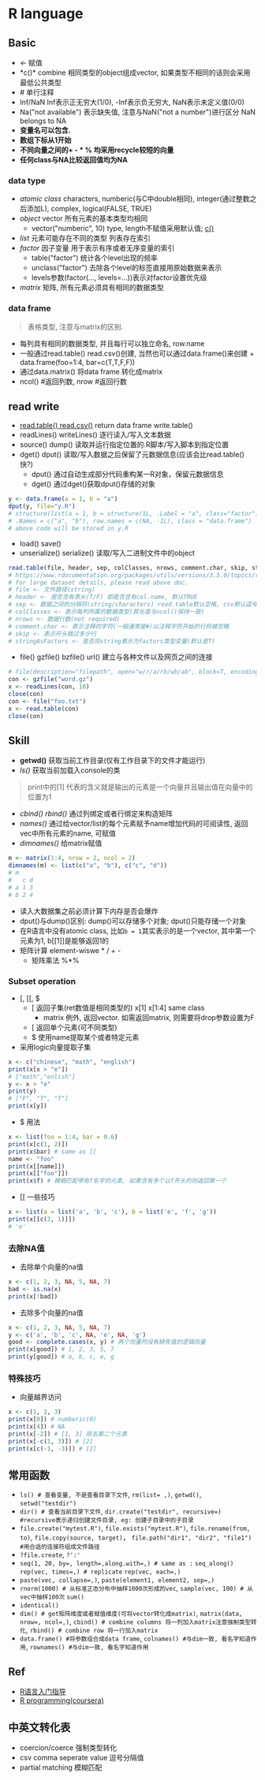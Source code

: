 # R language

## Basic

- *<-* 赋值 
- <div id="c()" />*c()* combine 相同类型的object组成vector, 如果类型不相同的话则会采用最低公共类型
- *#* 单行注释
- Inf/NaN Inf表示正无穷大(1/0), -Inf表示负无穷大, NaN表示未定义值(0/0)
- Na("not available") 表示缺失值, 注意与NaN("not a number")进行区分 NaN belongs to NA
- **变量名可以包含.**
- **数组下标从1开始**
- **不同向量之间的+ - * % 均采用recycle较短的向量**
- **任何class与NA比较返回值均为NA**

### data type 

- *atomic class* characters, numberic(与C中double相同), integer(通过整数之后添加L), complex, logical(FALSE, TRUE)
- *object* vector 所有元素的基本类型均相同
    + vector("numberic", 10) type, length不赋值采用默认值; [c()](#c())
- *list* 元素可能存在不同的类型 列表存在索引
- *factor* 因子变量 用于表示有序或者无序变量的索引
    + table("factor") 统计各个level出现的频率
    + unclass("factor") 去除各个level的标签直接用原始数据来表示
    + levels参数(factor(..., levels=...))表示对factor设置优先级
- *matrix* 矩阵, 所有元素必须具有相同的数据类型


### data frame 

> 表格类型, 注意与matrix的区别. 

- 每列具有相同的数据类型, 并且每行可以独立命名, row.name
- <div id="readcsv" />一般通过read.table() read.csv()创建, 当然也可以通过data.frame()来创建
    + data.frame(foo=1:4, bar=c(T,T,F,F))
- 通过data.matrix() 将data frame 转化成matrix
- ncol() #返回列数, nrow #返回行数

## read write

- [read.table() read.csv()](#readcsv) return data frame write.table()
- readLines() writeLines() 逐行读入/写入文本数据
- source() dump() 读取并运行指定位置的.R脚本/写入脚本到指定位置
- dget() dput() 读取/写入数据之后保留了元数据信息(应该会比read.table()快?)
    + dput() 通过自动生成部分代码重构某一R对象，保留元数据信息
    + dget() 通过dget()获取dput()存储的对象
```R
y <- data.frame(a = 1, b = "a")
dput(y, file="y.R")
# structure(list(a = 1, b = structure(1L, .Label = "a", class="factor")),
# .Names = c("a", "b"), row.names = c(NA, -1L), class = "data.frame")
# above code will be stored in y.R
```

- load() save()
- unserialize() serialize() 读取/写入二进制文件中的object

```R
read.table(file, header, sep, colClasses, nrows, comment.char, skip, stringsAsFactors)
# https://www.rdocumentation.org/packages/utils/versions/3.5.0/topics/read.table
# for large dataset details, please read above doc.
# file <- 文件路径(string)
# header <- 是否含有表头(T/F) 即是否含有col.name, 默认TRUE
# sep <- 数据之间的分隔符(string/characters) read.table默认空格, csv默认逗号
# colClasses <- 表示每列所属的数据类型(其长度与ncol()保持一致)
# nrows <- 数据行数(not required)
# comment.char <- 表示注释的字符(一般通常是#)以注释字符开始的行将被忽略
# skip <- 表示开头跳过多少行
# stringAsFactors <- 是否将string表示为factors类型变量(默认是T)
```

- file() gzfile() bzfile() url() 建立与各种文件以及网页之间的连接

```R
# file(description="filepath", open="w/r/a/rb/wb/ab", block=T, encoding=getOption("encoding"))
con <- gzfile("word.gz")
x <- readLines(con, 10)
close(con)
con <- file("foo.txt")
x <- read.table(con)
close(con)
```

## Skill

- **getwd()** 获取当前工作目录(仅有工作目录下的文件才能运行)
- *ls()* 获取当前加载入console的类
> print中的[1] 代表的含义就是输出的元素是一个向量并且输出值在向量中的位置为1
- *cbind() rbind()* 通过列绑定或者行绑定来构造矩阵
- *names()* 通过给vector/list的每个元素赋予name增加代码的可阅读性, 返回vec中所有元素的name, 可赋值
- *dimnames()* 给matrix赋值
``` R
m <- matrix(1:4, nrow = 2, ncol = 2)
dimnames(m) <- list(c("a", "b"), c("c", "d"))
# m 
#   c d
# a 1 3 
# b 2 4
```
- 读入大数据集之前必须计算下内存是否会爆炸
- dput()与dump()区别: dump()可以存储多个对象; dput()只能存储一个对象
- 在R语言中没有atomic class, 比如`b = 1`其实表示的是一个vector, 其中第一个元素为1, b[[1]]是能够返回1的
- 矩阵计算 element-wiswe * / + - 
    + 矩阵乘法 %*%

### Subset operation

- [, [[, $
    + [ 返回子集(ret数值是相同类型的) x[1] x[1:4] same class 
        * matrix 例外, 返回vector. 如需返回matrix, 则需要将drop参数设置为F
    + [ 返回单个元素(可不同类型)
    + $ 使用name提取某个或者特定元素 
- 采用logic向量提取子集
```R
x <- c("chinese", "math", "english")
print(x[x > "e"])
# ["math","enlish"]
y <- x > "e"
print(y)
# ["F", "T", "T"]
print(x[y])
```
- $ 用法
```R
x <- list(foo = 1:4, bar = 0.6)
print(x[c(1, 2)])
print(x$bar) # same as [[
name <- "foo"
print(x[[name]])
print(x[["foo"]])
print(x$f) # 模糊匹配带有f名字的元素, 如果含有多个以f开头的则返回第一个
```
- [[ 一些技巧
```R
x <- list(a = list('a', 'b', 'c'), b = list('e', 'f', 'g'))
print(x[[c(2, 1)]])
# 'e'
```

### 去除NA值
- 去除单个向量的na值
```R
x <- c(1, 2, 3, NA, 5, NA, 7) 
bad <- is.na(x)
print(x[!bad])
```
- 去除多个向量的na值
```R
x <- c(1, 2, 3, NA, 5, NA, 7) 
y <- c('a', 'b', 'c', NA, 'e', NA, 'g') 
good <- complete.cases(x, y) # 两个向量均没有缺失值的逻辑向量
print(x[good]) # 1, 2, 3, 5, 7
print(y[good]) # a, b, c, e, g
```

### 特殊技巧
- 向量越界访问
```R
x <- c(1, 2, 3)
print(x[0]) # numberic(0)
print(x[4]) # NA
print(x[-2]) # [1, 3] 除去第二个元素
print(x[-c(1, 3)]) # [2]
print(x[c(-1, -3)]) # [2]
```

## 常用函数
- `ls() # 查看变量, 不是查看目录下文件`, `rm(list= ,)`, `getwd()`, `setwd("testdir")`
- `dir() # 查看当前目录下文件`, `dir.create("testdir", recursive=) #recursive表示递归创建文件目录, eg: 创建子目录中的子目录` 
- `file.create("mytest.R")`, `file.exists("mytest.R")`, `file.rename(from, to)`, `file.copy(source, target)`， `file.path("dir1", "dir2", "file1") #用合适的连接符组成文件路径`
- `?file.create`, `?':'`
- `seq(1, 20, by=, length=,along.with=,) # same as :` `seq_along()` `rep(vec, times=,) # replicate` `rep(vec, each=,)`
- `paste(vec, collapse=,)`, `paste(element1, element2, sep=,)`
- `rnorm(1000) # 从标准正态分布中抽样1000次形成的vec`, `sample(vec, 100) # 从vec中抽样100次` `sum()`
- `identical()`
- `dim() # get矩阵维度或者赋值维度(可将vector转化成matrix)`, `matrix(data, nrow=, ncol=,)`, `cbind() # combine columns 将一列加入matrix注意强制类型转化`, `rbind() # combine row 将一行加入matrix`
- `data.frame() #将参数组合成data frame`, `colnames() #与dim一致, 看名字知道作用`, `rownames() #与dim一致, 看名字知道作用`

## Ref
- [R语言入门指导](https://wklchris.github.io/R-learning-basic.html)
- [R programming(coursera)](https://www.coursera.org/learn/r-programming/home/welcome)

## 中英文转化表

- coercion/coerce 强制类型转化
- csv comma seperate value 逗号分隔值
- partial matching 模糊匹配